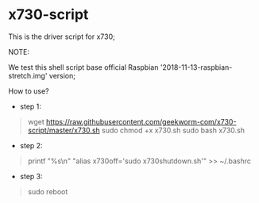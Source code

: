 # x730-script
This is the driver script for x730; 

NOTE:

We test this shell script base official Raspbian '2018-11-13-raspbian-stretch.img' version;

How to use?

* step 1:
> wget https://raw.githubusercontent.com/geekworm-com/x730-script/master/x730.sh
> sudo chmod +x x730.sh
> sudo bash x730.sh

* step 2:

> printf "%s\\n" "alias x730off='sudo x730shutdown.sh'" >> ~/.bashrc

* step 3:
> sudo reboot
